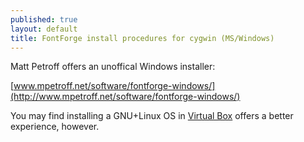 ```yaml
---
published: true
layout: default
title: FontForge install procedures for cygwin (MS/Windows)
---
```


Matt Petroff offers an unoffical Windows installer:

[www.mpetroff.net/software/fontforge-windows/](http://www.mpetroff.net/software/fontforge-windows/)

You may find installing a GNU+Linux OS in [Virtual Box](http://www.virtualbox.org) offers a better experience, however.
